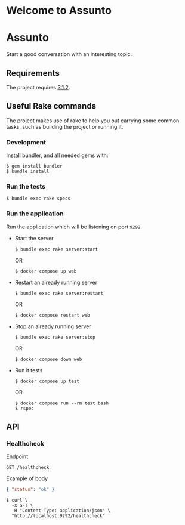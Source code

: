 # Welcome to Assunto

<!-- [![Maintainability](https://api.codeclimate.com/v1/badges/5738f7b102ef4f4ab49d/maintainability)](https://codeclimate.com/github/grazielevasconcelos/developer-joyofenergy-ruby/maintainability) -->

# Assunto

Start a good conversation with an interesting topic.

## Requirements

The project requires [3.1.2](https://www.ruby-lang.org/en/news/2022/04/12/ruby-3-1-2-released/).

## Useful Rake commands

The project makes use of rake to help you out carrying some common tasks, such as building the project or running it.

### Development

Install bundler, and all needed gems with:

```console
$ gem install bundler
$ bundle install
```

### Run the tests

```console
$ bundle exec rake specs
```

### Run the application

Run the application which will be listening on port `9292`.

- Start the server

  ```console
  $ bundle exec rake server:start
  ```
  OR

  ```console
  $ docker compose up web
  ```

- Restart an already running server

  ```console
  $ bundle exec rake server:restart
  ```
  OR
  ```console
  $ docker compose restart web
  ```

- Stop an already running server

  ```console
  $ bundle exec rake server:stop
  ```
  OR
  ```console
  $ docker compose down web
  ```

- Run it tests

  ```console
  $ docker compose up test
  ```
  OR
  ```console
  $ docker compose run --rm test bash
  $ rspec
  ```

## API

### Healthcheck

Endpoint

```text
GET /healthcheck
```

Example of body

```json
{ "status": "ok" }
```


```console
$ curl \
  -X GET \
  -H "Content-Type: application/json" \
  "http://localhost:9292/healthcheck"
```
